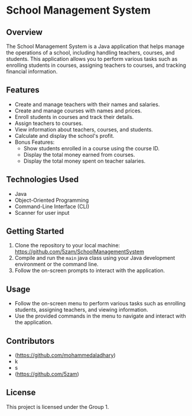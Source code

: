 
# School Management System

## Overview
The School Management System is a Java application that helps manage the operations of a school, including handling teachers, courses, and students. This application allows you to perform various tasks such as enrolling students in courses, assigning teachers to courses, and tracking financial information.

## Features
- Create and manage teachers with their names and salaries.
- Create and manage courses with names and prices.
- Enroll students in courses and track their details.
- Assign teachers to courses.
- View information about teachers, courses, and students.
- Calculate and display the school's profit.
- Bonus Features:
  - Show students enrolled in a course using the course ID.
  - Display the total money earned from courses.
  - Display the total money spent on teacher salaries.

## Technologies Used
- Java
- Object-Oriented Programming
- Command-Line Interface (CLI)
- Scanner for user input

## Getting Started
1. Clone the repository to your local machine: https://github.com/5zam/SchoolManagementSystem 
2. Compile and run the `main` java class using your Java development environment or the command line.
3. Follow the on-screen prompts to interact with the application.

## Usage
- Follow the on-screen menu to perform various tasks such as enrolling students, assigning teachers, and viewing information.
- Use the provided commands in the menu to navigate and interact with the application.

## Contributors
- (https://github.com/mohammedaladhary)
- k
- s
- (https://github.com/5zam)

## License
This project is licensed under the Group 1.


